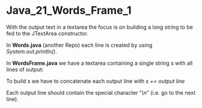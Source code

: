 # Java_21_Words_Frame_1

With the output text in a textarea the focus is on building a long string to be fed to the JTextArea constructor. 

In **Words.java** (another Repo) each line is created by using *System.out.println()*. 

In **WordsFrame.java** we have a textarea containing a single string s with all lines of output: 

To build s  we have to concatenate each output line with         *s += output line* 

Each output line should contain the special character “*\n*”   (i.e. go to the next line). 

